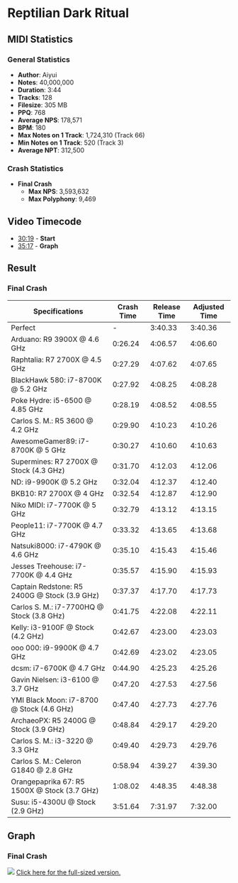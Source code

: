 # Reptilian Dark Ritual

## MIDI Statistics

### General Statistics

- **Author**: Aiyui
- **Notes**: 40,000,000
- **Duration**: 3:44
- **Tracks**: 128
- **Filesize**: 305 MB
- **PPQ**: 768
- **Average NPS**: 178,571
- **BPM**: 180
- **Max Notes on 1 Track**: 1,724,310 (Track 66)
- **Min Notes on 1 Track**: 520 (Track 3)
- **Average NPT**: 312,500

### Crash Statistics

- **Final Crash**
	- **Max NPS**: 3,593,632
	- **Max Polyphony**: 9,469

## Video Timecode

- [30:19](https://www.youtube.com/watch?v=ghGur0s6eXo&t=30m19s) - **Start**
- [35:17](https://www.youtube.com/watch?v=ghGur0s6eXo&t=35m17s) - **Graph**

## Result

### Final Crash

| Specifications                               | Crash Time | Release Time | Adjusted Time |
| -------------------------------------------- | ---------- | ------------ | ------------- |
| Perfect                                      | -          | 3:40.33      | 3:40.36       |
| Arduano: R9 3900X @ 4.6 GHz                  | 0:26.24    | 4:06.57      | 4:06.60       |
| Raphtalia: R7 2700X @ 4.5 GHz                | 0:27.29    | 4:07.62      | 4:07.65       |
| BlackHawk 580: i7-8700K @ 5.2 GHz            | 0:27.92    | 4:08.25      | 4:08.28       |
| Poke Hydre: i5-6500 @ 4.85 GHz               | 0:28.19    | 4:08.52      | 4:08.55       |
| Carlos S. M.: R5 3600 @ 4.2 GHz              | 0:29.90    | 4:10.23      | 4:10.26       |
| AwesomeGamer89: i7-8700K @ 5 GHz             | 0:30.27    | 4:10.60      | 4:10.63       |
| Supermines: R7 2700X @ Stock (4.3 GHz)       | 0:31.70    | 4:12.03      | 4:12.06       |
| ND: i9-9900K @ 5.2 GHz                       | 0:32.04    | 4:12.37      | 4:12.40       |
| BKB10: R7 2700X @ 4 GHz                      | 0:32.54    | 4:12.87      | 4:12.90       |
| Niko MIDI: i7-7700K @ 5 GHz                  | 0:32.79    | 4:13.12      | 4:13.15       |
| People11: i7-7700K @ 4.7 GHz                 | 0:33.32    | 4:13.65      | 4:13.68       |
| Natsuki8000: i7-4790K @ 4.6 GHz              | 0:35.10    | 4:15.43      | 4:15.46       |
| Jesses Treehouse: i7-7700K @ 4.4 GHz         | 0:35.57    | 4:15.90      | 4:15.93       |
| Captain Redstone: R5 2400G @ Stock (3.9 GHz) | 0:37.37    | 4:17.70      | 4:17.73       |
| Carlos S. M.: i7-7700HQ @ Stock (3.8 GHz)    | 0:41.75    | 4:22.08      | 4:22.11       |
| Kelly: i3-9100F @ Stock (4.2 GHz)            | 0:42.67    | 4:23.00      | 4:23.03       |
| ooo 000: i9-9900K @ 4.7 GHz                  | 0:42.69    | 4:23.02      | 4:23.05       |
| dcsm: i7-6700K @ 4.7 GHz                     | 0:44.90    | 4:25.23      | 4:25.26       |
| Gavin Nielsen: i3-6100 @ 3.7 GHz             | 0:47.20    | 4:27.53      | 4:27.56       |
| YMI Black Moon: i7-8700 @ Stock (4.6 GHz)    | 0:47.40    | 4:27.73      | 4:27.76       |
| ArchaeoPX: R5 2400G @ Stock (3.9 GHz)        | 0:48.84    | 4:29.17      | 4:29.20       |
| Carlos S. M.: i3-3220 @ 3.3 GHz              | 0:49.40    | 4:29.73      | 4:29.76       |
| Carlos S. M.: Celeron G1840 @ 2.8 GHz        | 0:58.94    | 4:39.27      | 4:39.30       |
| Orangepaprika 67: R5 1500X @ Stock (3.7 GHz) | 1:08.02    | 4:48.35      | 4:48.38       |
| Susu: i5-4300U @ Stock (2.9 GHz)             | 3:51.64    | 7:31.97      | 7:32.00       |

## Graph

### Final Crash

![](https://github.com/musimasta/Official-2019-Black-MIDI-Mega-Comparison/blob/master/Graphs/min/6%20-%20RDR_1.jpg)
[Click here for the full-sized version.](https://github.com/musimasta/Official-2019-Black-MIDI-Mega-Comparison/blob/master/Graphs/6%20-%20RDR_1.jpg)